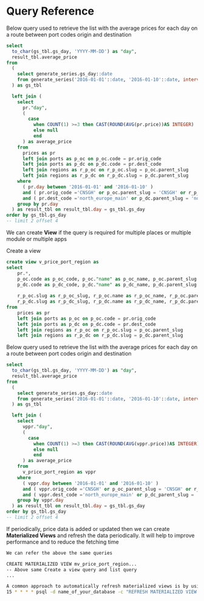 # Query Reference

Below query used to retrieve the list with the average prices for each day on a route between port codes origin and destination
```sql
select
  to_char(gs_tbl.gs_day, 'YYYY-MM-DD') as "day",
  result_tbl.average_price
from
  (
    select generate_series.gs_day::date 
    from generate_series('2016-01-01'::date, '2016-01-10'::date, interval '1 day') as generate_series(gs_day)
  ) as gs_tbl

  left join (
    select 
      pr."day",
      (
        case 
          when COUNT(1) >=3 then CAST(ROUND(AVG(pr.price))AS INTEGER)
          else null
          end
      ) as average_price
    from 
      prices as pr
      left join ports as p_oc on p_oc.code = pr.orig_code
      left join ports as p_dc on p_dc.code = pr.dest_code
      left join regions as r_p_oc on r_p_oc.slug = p_oc.parent_slug
      left join regions as r_p_dc on r_p_dc.slug = p_dc.parent_slug
    where
      ( pr.day between '2016-01-01' and '2016-01-10' )
      and ( pr.orig_code ='CNSGH' or p_oc.parent_slug = 'CNSGH' or r_p_oc.parent_slug = 'CNSGH' )
      and ( pr.dest_code ='north_europe_main' or p_dc.parent_slug = 'north_europe_main' or r_p_dc.parent_slug = 'north_europe_main' )
    group by pr.day
  ) as result_tbl on result_tbl.day = gs_tbl.gs_day
order by gs_tbl.gs_day
-- limit 2 offset 4
```

We can create **View** if the query is required for multiple places or multiple module or multiple apps

Create a view
```sql
create view v_price_port_region as
select 
	pr.*,
	p_oc.code as p_oc_code, p_oc."name" as p_oc_name, p_oc.parent_slug as p_oc_parent_slug,
	p_dc.code as p_dc_code, p_dc."name" as p_dc_name, p_dc.parent_slug as p_dc_parent_slug,
	
	r_p_oc.slug as r_p_oc_slug, r_p_oc.name as r_p_oc_name, r_p_oc.parent_slug as r_p_oc_parent_slug, 
	r_p_dc.slug as r_p_dc_slug, r_p_dc.name as r_p_dc_name, r_p_dc.parent_slug as r_p_dc_parent_slug
from 
	prices as pr
	left join ports as p_oc on p_oc.code = pr.orig_code
	left join ports as p_dc on p_dc.code = pr.dest_code
	left join regions as r_p_oc on r_p_oc.slug = p_oc.parent_slug
	left join regions as r_p_dc on r_p_dc.slug = p_dc.parent_slug
```


Below query used to retrieve the list with the average prices for each day on a route between port codes origin and destination
```sql
select
  to_char(gs_tbl.gs_day, 'YYYY-MM-DD') as "day",
  result_tbl.average_price
from
  (
    select generate_series.gs_day::date 
    from generate_series('2016-01-01'::date, '2016-01-10'::date, interval '1 day') as generate_series(gs_day)
  ) as gs_tbl

  left join (
    select 
      vppr."day",
      (
        case 
          when COUNT(1) >=3 then CAST(ROUND(AVG(vppr.price))AS INTEGER)
          else null
          end
      ) as average_price
    from 
      v_price_port_region as vppr
    where
      ( vppr.day between '2016-01-01' and '2016-01-10' )
      and ( vppr.orig_code ='CNSGH' or p_oc_parent_slug = 'CNSGH' or r_p_oc_parent_slug = 'CNSGH' )
      and ( vppr.dest_code ='north_europe_main' or p_dc_parent_slug = 'north_europe_main' or r_p_dc_parent_slug = 'north_europe_main' )
    group by vppr.day
  ) as result_tbl on result_tbl.day = gs_tbl.gs_day
order by gs_tbl.gs_day
-- limit 2 offset 4
```

If periodically, price data is added or updated then we can create **Materialized Views** and refresh the data periodically. It will help to improve performance and to reduce the fetching time
```bash
We can refer the above the same queries

CREATE MATERIALIZED VIEW mv_price_port_region...
-- Above same Create a view query and list query
...

A common approach to automatically refresh materialized views is by using cron jobs. The below job will run every 15 min
15 * * * * psql -d name_of_your_database -c "REFRESH MATERIALIZED VIEW CONCURRENTLY mv_price_port_region"

```